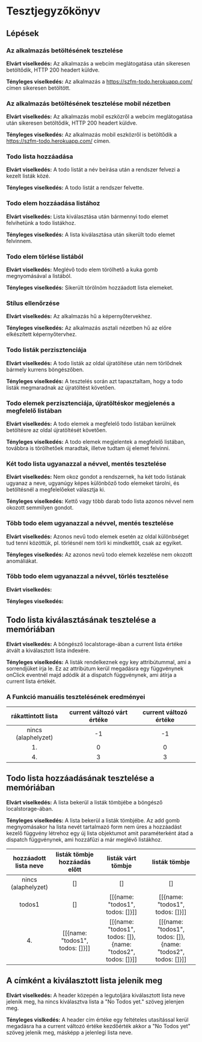 # Tesztjegyzőkönyv

## Lépések

### Az alkalmazás betöltésének tesztelése

**Elvárt viselkedés:** Az alkalmazás a webcím meglátogatása után sikeresen
betöltődik, HTTP 200 headert küldve.

**Tényleges viselkedés:** Az alkalmazás a https://szfm-todo.herokuapp.com/ címen sikeresen betöltött.

### Az alkalmazás betöltésének tesztelése mobil nézetben

**Elvárt viselkedés:** Az alkalmazás mobil eszközről a webcím meglátogatása
után sikeresen betöltődik, HTTP 200 headert küldve.

**Tényleges viselkedés:** Az alkalmazás mobil eszközről is betöltődik a
https://szfm-todo.herokuapp.com/ címen.

### Todo lista hozzáadása

**Elvárt viselkedés:** A todo listát a név beírása után a rendszer felvezi a
kezelt listák közé.

**Tényleges viselkedés:** A todo listát a rendszer felvette.

### Todo elem hozzáadása listához

**Elvárt viselkedés:**  Lista kiválasztása után bármennyi todo elemet
felvihetünk a todo listákhoz.

**Tényleges viselkedés:** A lista kiválasztása után sikerült todo elemet
felvinnem.

### Todo elem törlése listából

**Elvárt viselkedés:** Meglévő todo elem törölhető a kuka gomb megnyomásával a
listából.

**Tényleges viselkedés:** Sikerült törölnöm hozzáadott lista elemeket.

### Stílus ellenőrzése

**Elvárt viselkedés:** Az alkalmazás hű a képernyőtervekhez.

**Tényleges viselkedés:** Az alkalmazás asztali nézetben hű az előre
elkészített képernyőtervhez.

### Todo listák perzisztenciája

**Elvárt viselkedés:** A todo listák az oldal újratöltése után nem törlődnek
bármely kurrens böngészőben.

**Tényleges viselkedés:** A tesztelés során azt tapasztaltam, hogy a todo
listák megmaradnak az újratöltést követően.

### Todo elemek perzisztenciája, újratöltéskor megjelenés a megfelelő listában

**Elvárt viselkedés:** A todo elemek a megfelelő todo listában kerülnek
betöltésre az oldal újratöltését követően.

**Tényleges viselkedés:** A todo elemek megjelentek a megfelelő listában,
továbbra is törölhetőek maradtak, illetve tudtam új elemet felvinni.

### Két todo lista ugyanazzal a névvel, mentés tesztelése

**Elvárt viselkedés:** Nem okoz gondot a rendszernek, ha két todo listának
ugyanaz a neve, ugyanúgy képes különböző todo elemeket tárolni, és betöltésnél
a megfelelőeket választja ki.

**Tényleges viselkedés:** Kettő vagy több darab todo lista azonos névvel nem
okozott semmilyen gondot.

### Több todo elem ugyanazzal a névvel, mentés tesztelése

**Elvárt viselkedés:** Azonos nevű todo elemek esetén az oldal különbséget tud
tenni közöttük, pl. törlésnél nem törli ki mindkettőt, csak az egyiket.

**Tényleges viselkedés:** Az azonos nevű todo elemek kezelése nem okozott
anomáliákat.

### Több todo elem ugyanazzal a névvel, törlés tesztelése

**Elvárt viselkedés:**

**Tényleges viselkedés:**

## Todo lista kiválasztásának tesztelése a memóriában

**Elvárt viselkedés:** A böngésző localstorage-ában a current lista értéke 
átvált a kiválasztott lista indexére. 

**Tényleges viselkedés:** A listák rendelkeznek egy key attribútummal, ami a sorrendjüket írja le. 
Ez az attribútum kerül megadásra egy függvénynek onClick eventnél majd adódik át a dispatch függvénynek,
ami átírja a current lista értékét. 

### A Funkció manuális tesztelésének eredményei

| rákattintott lista  | current változó várt értéke | current változó értéke |
|:-------------------:|:---------------------------:|:----------------------:|
| nincs (alaphelyzet) |              -1             |           -1           |
|          1.         |              0              |            0           |
|          4.         |              3              |            3           |

## Todo lista hozzáadásának tesztelése a memóriában 

**Elvárt viselkedés:** A lista bekerül a listák tömbjébe a böngésző localstorage-ában. 

**Tényleges viselkedés:** A lista bekerül a listák tömbjébe. Az add gomb megnyomásakor ha lista nevét tartalmazó
 form nem üres a hozzáadást kezelő függvény létrehoz egy új lista objektumot amit paraméterként átad a dispatch
függvénynek, ami hozzáfűzi a már meglévő listákhoz. 

| hozzáadott lista neve |  listák tömbje hozzáadás előtt  |                      listák várt tömbje                      |                         listák tömbje                        |
|:---------------------:|:-------------------------------:|:------------------------------------------------------------:|:------------------------------------------------------------:|
|  nincs (alaphelyzet)  |                []               |                              []                              |                              []                              |
|         todos1        |                []               |                [[{name: "todos1", todos: []}]]               |                [[{name: "todos1", todos: []}]]               |
|           4.          | [[{name: "todos1", todos: []}]] | [[{name: "todos1", todos: []}, {name: "todos2", todos: []}]] | [[{name: "todos1", todos: []}, {name: "todos2", todos: []}]] |

## A címként a kiválasztott lista jelenik meg

**Elvárt viselkedés:** A header közepén a legutoljára kiválasztott lista neve jelenik meg, ha nincs kiválasztva lista a "No Todos yet." szöveg jelenjen meg.

**Tényleges vislkedés:**
A header cím értéke egy feltételes utasítással kerül megadásra ha a current változó
értéke kezdőérték akkor a "No Todos yet" szöveg jelenik meg, másképp a jelenlegi lista neve. 




